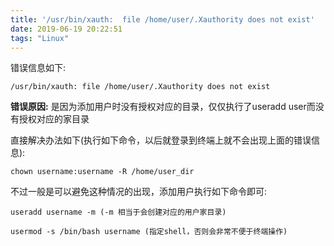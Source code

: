 ```yaml
---
title: '/usr/bin/xauth:  file /home/user/.Xauthority does not exist'
date: 2019-06-19 20:22:51
tags: "Linux"
---
```


错误信息如下:
```
/usr/bin/xauth: file /home/user/.Xauthority does not exist

```
<!--more-->
**错误原因:**
是因为添加用户时没有授权对应的目录，仅仅执行了useradd user而没有授权对应的家目录


直接解决办法如下(执行如下命令，以后就登录到终端上就不会出现上面的错误信息):
```
chown username:username -R /home/user_dir

```

不过一般是可以避免这种情况的出现，添加用户执行如下命令即可:
```
useradd username -m (-m 相当于会创建对应的用户家目录)

usermod -s /bin/bash username (指定shell，否则会非常不便于终端操作)

```


